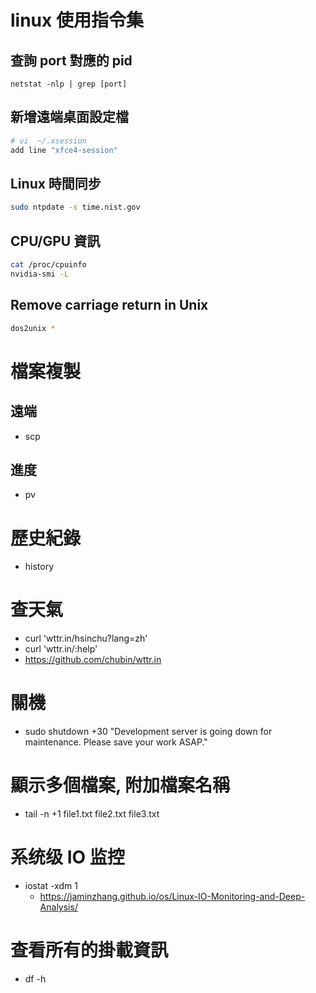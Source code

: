 # linux 使用指令集

## 查詢 port 對應的 pid
```
netstat -nlp | grep [port]
```

## 新增遠端桌面設定檔
``` sh
# vi  ~/.xsession
add line "xfce4-session"
```

## Linux 時間同步
``` sh
sudo ntpdate -s time.nist.gov 
```

## CPU/GPU 資訊
``` sh
cat /proc/cpuinfo
nvidia-smi -L
```

## Remove carriage return in Unix
``` sh
dos2unix *
```


# 檔案複製

## 遠端
* scp

## 進度
* pv


# 歷史紀錄
* history


# 查天氣
* curl 'wttr.in/hsinchu?lang=zh'
* curl 'wttr.in/:help'​
* https://github.com/chubin/wttr.in


# 關機
* sudo shutdown +30 "Development server is going down for maintenance. Please save your work ASAP."


# 顯示多個檔案, 附加檔案名稱
* tail -n +1 file1.txt file2.txt file3.txt


# 系统级 IO 监控
* iostat -xdm 1
    * https://jaminzhang.github.io/os/Linux-IO-Monitoring-and-Deep-Analysis/

# 查看所有的掛載資訊
* df -h